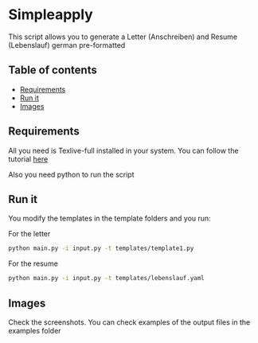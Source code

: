 # Simpleapply

This script allows you to generate a Letter (Anschreiben) and Resume (Lebenslauf) german pre-formatted

## Table of contents



- [Requirements](#requirements)
- [Run it](#runit)
- [Images](#images)

## Requirements

All you need is Texlive-full installed in your system. You can follow the tutorial 
[here](https://tug.org/texlive/)

Also you need python to run the script

## Run it
You modify the templates in the template folders and you run:

For the letter

```bash
python main.py -i input.py -t templates/template1.py
```
For the resume

```bash
python main.py -i input.py -t templates/lebenslauf.yaml
```
## Images
Check the screenshots. You can check examples of the output files in the examples folder

